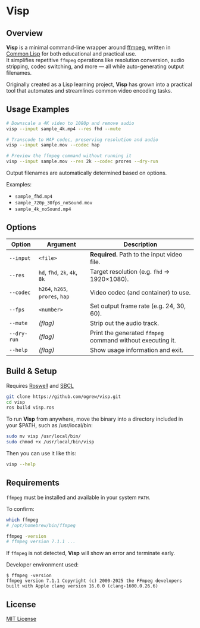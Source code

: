 # Visp

## Overview

**Visp** is a minimal command-line wrapper around [ffmpeg](https://ffmpeg.org), written in [Common Lisp](https://common-lisp.net) for both educational and practical use.  
It simplifies repetitive `ffmpeg` operations like resolution conversion, audio stripping, codec switching, and more — all while auto-generating output filenames.

Originally created as a Lisp learning project, **Visp** has grown into a practical tool that automates and streamlines common video encoding tasks.

## Usage Examples

```bash
# Downscale a 4K video to 1080p and remove audio
visp --input sample_4k.mp4 --res fhd --mute

# Transcode to HAP codec, preserving resolution and audio
visp --input sample.mov --codec hap

# Preview the ffmpeg command without running it
visp --input sample.mov --res 2k --codec prores --dry-run
```

Output filenames are automatically determined based on options.

Examples:

- `sample_fhd.mp4`
- `sample_720p_30fps_noSound.mov`
- `sample_4k_noSound.mp4`

## Options

| Option      | Argument                        | Description                                                |
| ----------- | ------------------------------- | ---------------------------------------------------------- |
| `--input`   | `<file>`                        | **Required.** Path to the input video file.                |
| `--res`     | `hd`, `fhd`, `2k`, `4k`, `8k`   | Target resolution (e.g. `fhd` → 1920×1080).                |
| `--codec`   | `h264`, `h265`, `prores`, `hap` | Video codec (and container) to use.                        |
| `--fps`     | `<number>`                      | Set output frame rate (e.g. 24, 30, 60).                   |
| `--mute`    | _(flag)_                        | Strip out the audio track.                                 |
| `--dry-run` | _(flag)_                        | Print the generated `ffmpeg` command without executing it. |
| `--help`    | _(flag)_                        | Show usage information and exit.                           |

## Build & Setup

Requires [Roswell](https://github.com/roswell/roswell) and [SBCL](http://www.sbcl.org)

```bash
git clone https://github.com/ogrew/visp.git
cd visp
ros build visp.ros
```

To run **Visp** from anywhere, move the binary into a directory included in your $PATH, such as /usr/local/bin:

```bash
sudo mv visp /usr/local/bin/
sudo chmod +x /usr/local/bin/visp
```

Then you can use it like this:

```bash
visp --help
```

## Requirements

`ffmpeg` must be installed and available in your system `PATH`.

To confirm:

```bash
which ffmpeg
# /opt/homebrew/bin/ffmpeg

ffmpeg -version
# ffmpeg version 7.1.1 ...
```

If `ffmpeg` is not detected, **Visp** will show an error and terminate early.

Developer environment used:

```
$ ffmpeg -version
ffmpeg version 7.1.1 Copyright (c) 2000-2025 the FFmpeg developers
built with Apple clang version 16.0.0 (clang-1600.0.26.6)
```

## License

[MIT License](https://github.com/ogrew/visp/blob/main/LICENSE)
